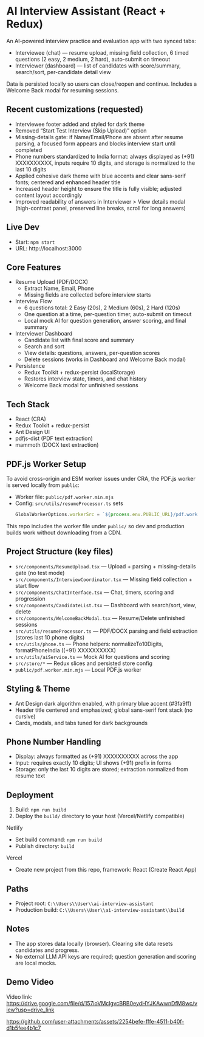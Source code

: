 # AI Interview Assistant (React + Redux)

An AI-powered interview practice and evaluation app with two synced tabs:
- Interviewee (chat) — resume upload, missing field collection, 6 timed questions (2 easy, 2 medium, 2 hard), auto-submit on timeout
- Interviewer (dashboard) — list of candidates with score/summary, search/sort, per-candidate detail view

Data is persisted locally so users can close/reopen and continue. Includes a Welcome Back modal for resuming sessions.

## Recent customizations (requested)

- Interviewee footer added and styled for dark theme
- Removed “Start Test Interview (Skip Upload)” option
- Missing-details gate: if Name/Email/Phone are absent after resume parsing, a focused form appears and blocks interview start until completed
- Phone numbers standardized to India format: always displayed as (+91) XXXXXXXXXX, inputs require 10 digits, and storage is normalized to the last 10 digits
- Applied cohesive dark theme with blue accents and clear sans-serif fonts; centered and enhanced header title
- Increased header height to ensure the title is fully visible; adjusted content layout accordingly
- Improved readability of answers in Interviewer > View details modal (high-contrast panel, preserved line breaks, scroll for long answers)

## Live Dev

- Start: `npm start`
- URL: http://localhost:3000

## Core Features

- Resume Upload (PDF/DOCX)
  - Extract Name, Email, Phone
  - Missing fields are collected before interview starts
- Interview Flow
  - 6 questions total: 2 Easy (20s), 2 Medium (60s), 2 Hard (120s)
  - One question at a time, per-question timer, auto-submit on timeout
  - Local mock AI for question generation, answer scoring, and final summary
- Interviewer Dashboard
  - Candidate list with final score and summary
  - Search and sort
  - View details: questions, answers, per-question scores
  - Delete sessions (works in Dashboard and Welcome Back modal)
- Persistence
  - Redux Toolkit + redux-persist (localStorage)
  - Restores interview state, timers, and chat history
  - Welcome Back modal for unfinished sessions

## Tech Stack

- React (CRA)
- Redux Toolkit + redux-persist
- Ant Design UI
- pdfjs-dist (PDF text extraction)
- mammoth (DOCX text extraction)

## PDF.js Worker Setup

To avoid cross-origin and ESM worker issues under CRA, the PDF.js worker is served locally from `public`:

- Worker file: `public/pdf.worker.min.mjs`
- Config: `src/utils/resumeProcessor.ts` sets
  ```js
  GlobalWorkerOptions.workerSrc = `${process.env.PUBLIC_URL}/pdf.worker.min.mjs`;
  ```

This repo includes the worker file under `public/` so dev and production builds work without downloading from a CDN.

## Project Structure (key files)

- `src/components/ResumeUpload.tsx` — Upload + parsing + missing-details gate (no test mode)
- `src/components/InterviewCoordinator.tsx` — Missing field collection + start flow
- `src/components/ChatInterface.tsx` — Chat, timers, scoring and progression
- `src/components/CandidateList.tsx` — Dashboard with search/sort, view, delete
- `src/components/WelcomeBackModal.tsx` — Resume/Delete unfinished sessions
- `src/utils/resumeProcessor.ts` — PDF/DOCX parsing and field extraction (stores last 10 phone digits)
- `src/utils/phone.ts` — Phone helpers: normalizeTo10Digits, formatPhoneIndia ((+91) XXXXXXXXXX)
- `src/utils/aiService.ts` — Mock AI for questions and scoring
- `src/store/*` — Redux slices and persisted store config
- `public/pdf.worker.min.mjs` — Local PDF.js worker

## Styling & Theme

- Ant Design dark algorithm enabled, with primary blue accent (#3fa9ff)
- Header title centered and emphasized; global sans-serif font stack (no cursive)
- Cards, modals, and tabs tuned for dark backgrounds

## Phone Number Handling

- Display: always formatted as (+91) XXXXXXXXXX across the app
- Input: requires exactly 10 digits; UI shows (+91) prefix in forms
- Storage: only the last 10 digits are stored; extraction normalized from resume text

## Deployment

1) Build: `npm run build`
2) Deploy the `build/` directory to your host (Vercel/Netlify compatible)

Netlify
- Set build command: `npm run build`
- Publish directory: `build`

Vercel
- Create new project from this repo, framework: React (Create React App)

## Paths

- Project root: `C:\\Users\\User\\ai-interview-assistant`
- Production build: `C:\\Users\\User\\ai-interview-assistant\\build`

## Notes

- The app stores data locally (browser). Clearing site data resets candidates and progress.
- No external LLM API keys are required; question generation and scoring are local mocks.

## Demo Video 
 Video link: https://drive.google.com/file/d/157ioVMclgvcBRB0eydHYJKAwwnDfM8wc/view?usp=drive_link



https://github.com/user-attachments/assets/2254befe-fffe-4511-b40f-d1b5fee4b1c7



 

